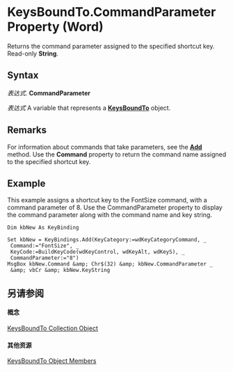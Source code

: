 
# KeysBoundTo.CommandParameter Property (Word)

Returns the command parameter assigned to the specified shortcut key. Read-only  **String**.


## Syntax

 _表达式_. **CommandParameter**

 _表达式_ A variable that represents a **[KeysBoundTo](63ed40e5-8223-78d6-c90a-bf6be8a2fbf6.md)** object.


## Remarks

For information about commands that take parameters, see the  **[Add](b73a8af4-6e8f-7613-a8a5-b0c9f7c995ae.md)** method. Use the **Command** property to return the command name assigned to the specified shortcut key.


## Example

This example assigns a shortcut key to the FontSize command, with a command parameter of 8. Use the CommandParameter property to display the command parameter along with the command name and key string.


```
Dim kbNew As KeyBinding 
 
Set kbNew = KeyBindings.Add(KeyCategory:=wdKeyCategoryCommand, _ 
 Command:="FontSize", _ 
 KeyCode:=BuildKeyCode(wdKeyControl, wdKeyAlt, wdKeyS), _ 
 CommandParameter:="8") 
MsgBox kbNew.Command &amp; Chr$(32) &amp; kbNew.CommandParameter _ 
 &amp; vbCr &amp; kbNew.KeyString
```


## 另请参阅


#### 概念


[KeysBoundTo Collection Object](63ed40e5-8223-78d6-c90a-bf6be8a2fbf6.md)
#### 其他资源


[KeysBoundTo Object Members](http://msdn.microsoft.com/library/c46ff321-727e-4a96-11df-9fae3d5a0ba5%28Office.15%29.aspx)